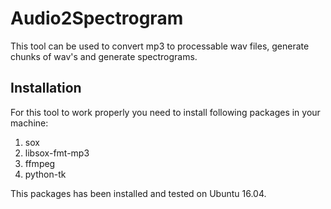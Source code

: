 # Audio2Spectrogram
This tool can be used to convert mp3 to processable wav files, generate chunks of wav's and generate spectrograms.
## Installation
For this tool to work properly you need to install following packages in your machine:
1. sox
2. libsox-fmt-mp3
3. ffmpeg
4. python-tk

This packages has been installed and tested on Ubuntu 16.04.

